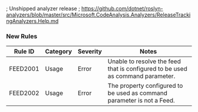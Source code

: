 ﻿; Unshipped analyzer release
; https://github.com/dotnet/roslyn-analyzers/blob/master/src/Microsoft.CodeAnalysis.Analyzers/ReleaseTrackingAnalyzers.Help.md

### New Rules

Rule ID | Category | Severity | Notes
--------|----------|----------|--------------------
FEED2001 | Usage    | Error    | Unable to resolve the feed that is configured to be used as command parameter.
FEED2002 | Usage    | Error    | The property configured to be used as command parameter is not a Feed.

